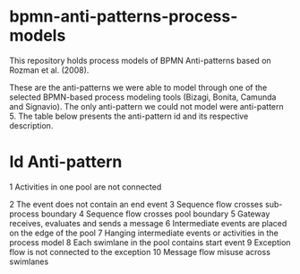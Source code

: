 # bpmn-anti-patterns-process-models

This repository holds process models of BPMN Anti-patterns based on Rozman et al. (2008).

These are the anti-patterns we were able to model through one of the selected BPMN-based process modeling tools (Bizagi, Bonita, Camunda and Signavio). The only anti-pattern we could not model were anti-pattern 5. The table below presents the anti-pattern id and its respective description.

Id    Anti-pattern
==========================================================
1     Activities in one pool are not connected

2     The event does not contain an end event
3     Sequence flow crosses sub-process boundary
4     Sequence flow crosses pool boundary
5     Gateway receives, evaluates and sends a message
6     Intermediate events are placed on the edge of the pool
7     Hanging intermediate events or activities in the process model
8     Each swimlane in the pool contains start event
9     Exception flow is not connected to the exception
10    Message flow misuse across swimlanes
